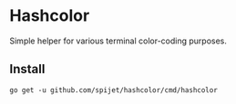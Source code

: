 # Hashcolor

Simple helper for various terminal color-coding purposes.

## Install

	go get -u github.com/spijet/hashcolor/cmd/hashcolor

